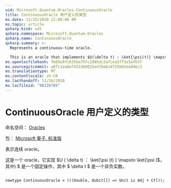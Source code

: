 ```yaml
---
uid: Microsoft.Quantum.Oracles.ContinuousOracle
title: ContinuousOracle 用户定义的类型
ms.date: 11/25/2020 12:00:00 AM
ms.topic: article
qsharp.kind: udt
qsharp.namespace: Microsoft.Quantum.Oracles
qsharp.name: ContinuousOracle
qsharp.summary: >-
  Represents a continuous-time oracle.

  This is an oracle that implements $U(\delta t) : \ket{\psi(t)} \mapsto \ket{\psi(t + \delta t)}$ for all times $t$, where $U$ is a fixed operation, and where $\delta t$ is a non-negative real number.
ms.openlocfilehash: fb05e97c635ba75fc2d85dc2a7cea27f3a3af63f
ms.sourcegitcommit: a87c1aa8e7453360025e47ba614f25b02ea84ec3
ms.translationtype: MT
ms.contentlocale: zh-CN
ms.lasthandoff: 11/26/2020
ms.locfileid: "96226785"
---
```

# <a name="continuousoracle-user-defined-type"></a>ContinuousOracle 用户定义的类型

命名空间： [Oracles](xref:Microsoft.Quantum.Oracles)

包： [Microsoft 量子. 标准版](https://nuget.org/packages/Microsoft.Quantum.Standard)


表示连续 oracle。

这是一个 oracle，它实现 $U ( \delta t) ： \ket{\psi (t) } \mapsto \ket{\psi ($，其中) $ 是一个固定操作，其中 $ \delta t $ 是一个非负实数。

```qsharp

newtype ContinuousOracle = (((Double, Qubit[]) => Unit is Adj + Ctl));
```

